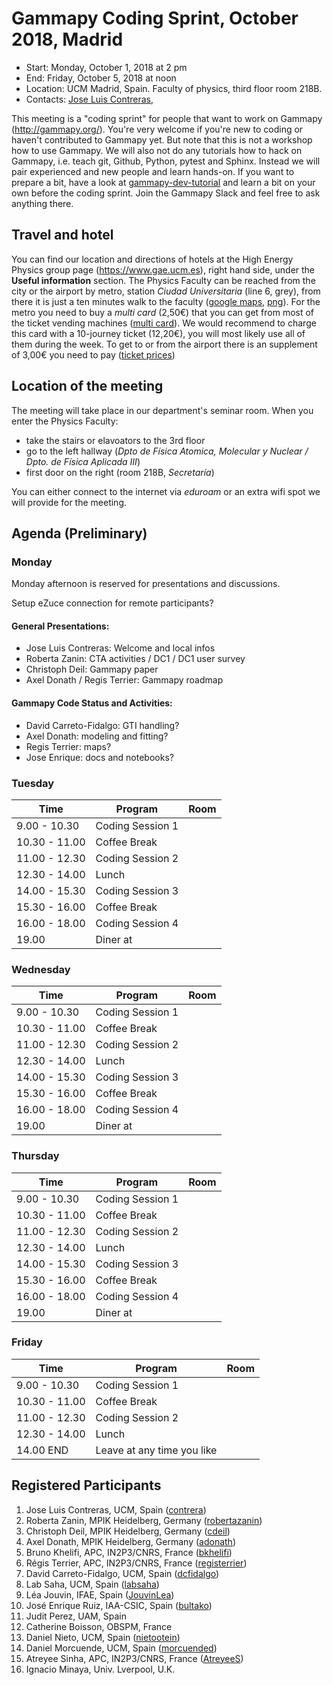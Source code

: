 
# Gammapy Coding Sprint, October 2018, Madrid

* Start: Monday, October 1, 2018 at 2 pm
* End: Friday, October 5, 2018 at noon
* Location: UCM Madrid, Spain. Faculty of physics, third floor room 218B.
* Contacts: [Jose Luis Contreras](mailto:jlcontreras@fis.ucm.es),

This meeting is a "coding sprint" for people that want to work on Gammapy
(http://gammapy.org/). You're very welcome if you're new to coding or haven't
contributed to Gammapy yet. But note that this is not a workshop how to use
Gammapy. We will also not do any tutorials how to hack on Gammapy, i.e. teach
git, Github, Python, pytest and Sphinx. Instead we will pair experienced and new
people and learn hands-on. If you want to prepare a bit, have a look at
[gammapy-dev-tutorial](https://github.com/gammapy/gammapy-dev-tutorial) and
learn a bit on your own before the coding sprint. Join the Gammapy Slack and
feel free to ask anything there.

## Travel and hotel

You can find our location and directions of hotels at the High Energy Physics group page
(https://www.gae.ucm.es), right hand side, under the **Useful information** section.
The Physics Faculty can be reached from the city or the airport by metro, station *Ciudad Universitaria*
(line 6, grey), from there it is just a ten minutes walk to the faculty ([google maps](https://goo.gl/maps/9rVPPQUfAvz), [png](Google_Map.png)).
For the metro you need to buy a *multi card* (2,50€) that you can get from most of the ticket vending machines ([multi card](https://www.metromadrid.es/en/viaja_en_metro/Tarifasybilletes/Tajeta_Multi/index.html)).
We would recommend to charge this card with a 10-journey ticket (12,20€), you will most likely use all of them during the week.
To get to or from the airport there is an supplement of 3,00€ you need to pay ([ticket prices](https://www.metromadrid.es/en/viaja_en_metro/Tarifasybilletes/billetes/index.html))

## Location of the meeting

The meeting will take place in our department's seminar room. When you enter the Physics Faculty:
 - take the stairs or elavoators to the 3rd floor
 - go to the left hallway (*Dpto de Física Atomica, Molecular y Nuclear / Dpto. de Física Aplicada III*)
 - first door on the right (room 218B, *Secretaría*)
 
 You can either connect to the internet via *eduroam* or an extra wifi spot we will provide for the meeting.

## Agenda (Preliminary)

### Monday
Monday afternoon is reserved for presentations and discussions. 

Setup eZuce connection for remote participants?

#### General Presentations:

* Jose Luis Contreras: Welcome and local infos
* Roberta Zanin: CTA activities / DC1 / DC1 user survey
* Christoph Deil: Gammapy paper
* Axel Donath / Regis Terrier: Gammapy roadmap

#### Gammapy Code Status and Activities:
* David Carreto-Fidalgo: GTI handling?
* Axel Donath: modeling and fitting?
* Regis Terrier: maps?
* Jose Enrique: docs and notebooks?


### Tuesday

| Time          | Program          | Room |
| ------------- |----------------- |------|
| 9.00 - 10.30  | Coding Session 1 |      |
| 10.30 - 11.00 | Coffee Break     |      |
| 11.00 - 12.30 | Coding Session 2 |      |
| 12.30 - 14.00 | Lunch            |      |
| 14.00 - 15.30 | Coding Session 3 |      |
| 15.30 - 16.00 | Coffee Break     |      |
| 16.00 - 18.00 | Coding Session 4 |      |
| 19.00         | Diner at         |      |


### Wednesday

| Time          | Program          | Room |
| ------------- |----------------- |------|
| 9.00 - 10.30  | Coding Session 1 |      |
| 10.30 - 11.00 | Coffee Break     |      |
| 11.00 - 12.30 | Coding Session 2 |      |
| 12.30 - 14.00 | Lunch            |      |
| 14.00 - 15.30 | Coding Session 3 |      |
| 15.30 - 16.00 | Coffee Break     |      |
| 16.00 - 18.00 | Coding Session 4 |      |
| 19.00         | Diner at         |      |


### Thursday

| Time          | Program          | Room |
| ------------- |----------------- |------|
| 9.00 - 10.30  | Coding Session 1 |      |
| 10.30 - 11.00 | Coffee Break     |      |
| 11.00 - 12.30 | Coding Session 2 |      |
| 12.30 - 14.00 | Lunch            |      |
| 14.00 - 15.30 | Coding Session 3 |      |
| 15.30 - 16.00 | Coffee Break     |      |
| 16.00 - 18.00 | Coding Session 4 |      |
| 19.00         | Diner at         |      |


### Friday
| Time          | Program          | Room |
| ------------- |----------------- |------|
| 9.00 - 10.30  | Coding Session 1 |      |
| 10.30 - 11.00 | Coffee Break     |      |
| 11.00 - 12.30 | Coding Session 2 |      |
| 12.30 - 14.00 | Lunch            |      |
| 14.00 END     | Leave at any time you like|


## Registered Participants

1. Jose Luis Contreras, UCM, Spain ([contrera](https://github.com/contrera))
1. Roberta Zanin, MPIK Heidelberg, Germany ([robertazanin](https://github.com/robertazanin))
1. Christoph Deil, MPIK Heidelberg, Germany ([cdeil](https://github.com/cdeil))
1. Axel Donath, MPIK Heidelberg, Germany ([adonath](https://github.com/adonath))
1. Bruno Khelifi, APC, IN2P3/CNRS, France ([bkhelifi](https://github.com/bkhelifi))
1. Régis Terrier, APC, IN2P3/CNRS, France ([registerrier](https://github.com/registerrier))
1. David Carreto-Fidalgo, UCM, Spain ([dcfidalgo](https://github.com/dcfidalgo))
1. Lab Saha, UCM, Spain ([labsaha](https://github.com/labsaha))
1. Léa Jouvin, IFAE, Spain ([JouvinLea](https://github.com/JouvinLea))
1. José Enrique Ruiz, IAA-CSIC, Spain ([bultako](https://github.com/bultako))
1. Judit Perez, UAM, Spain
1. Catherine Boisson, OBSPM, France 
1. Daniel Nieto, UCM, Spain   ([nietootein](https://github.com/nietootein))
1. Daniel Morcuende, UCM, Spain ([morcuended](https://github.com/morcuended))
1. Atreyee Sinha, APC, IN2P3/CNRS, France ([AtreyeeS](https://github.com/AtreyeeS))
1. Ignacio Minaya, Univ. Lverpool, U.K. 
